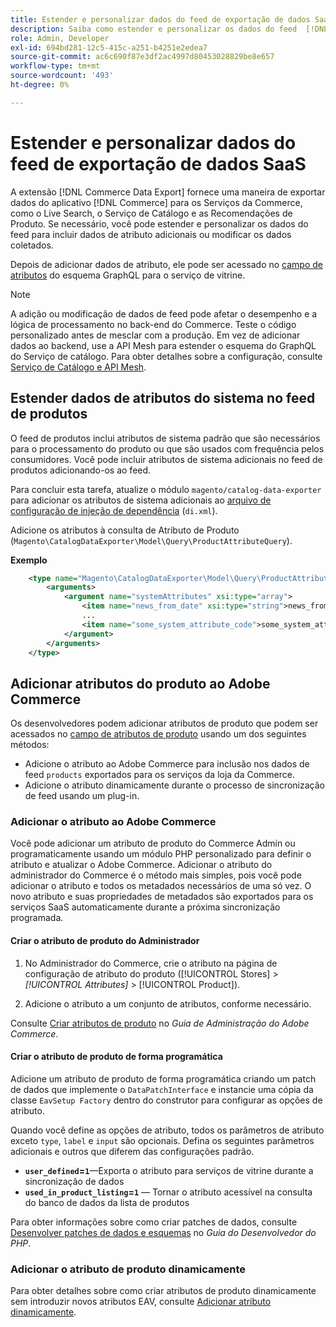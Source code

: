 ```yaml
---
title: Estender e personalizar dados do feed de exportação de dados SaaS
description: Saiba como estender e personalizar os dados do feed  [!DNL SaaS Data Export] .
role: Admin, Developer
exl-id: 694bd281-12c5-415c-a251-b4251e2edea7
source-git-commit: ac6c690f87e3df2ac4997d80453028829be8e657
workflow-type: tm+mt
source-wordcount: '493'
ht-degree: 0%

---
```


# Estender e personalizar dados do feed de exportação de dados SaaS

A extensão [!DNL Commerce Data Export] fornece uma maneira de exportar dados do aplicativo [!DNL Commerce] para os Serviços da Commerce, como o Live Search, o Serviço de Catálogo e as Recomendações de Produto. Se necessário, você pode estender e personalizar os dados do feed para incluir dados de atributo adicionais ou modificar os dados coletados.

Depois de adicionar dados de atributo, ele pode ser acessado no [campo de atributos](https://developer.adobe.com/commerce/services/graphql/catalog-service/products/#productviewattribute-type) do esquema GraphQL para o serviço de vitrine.

>[!NOTE]
>
>A adição ou modificação de dados de feed pode afetar o desempenho e a lógica de processamento no back-end do Commerce. Teste o código personalizado antes de mesclar com a produção. Em vez de adicionar dados ao backend, use a API Mesh para estender o esquema do GraphQL do Serviço de catálogo. Para obter detalhes sobre a configuração, consulte [Serviço de Catálogo e API Mesh](../catalog-service/mesh.md).

## Estender dados de atributos do sistema no feed de produtos

O feed de produtos inclui atributos de sistema padrão que são necessários para o processamento do produto ou que são usados com frequência pelos consumidores. Você pode incluir atributos de sistema adicionais no feed de produtos adicionando-os ao feed.

Para concluir esta tarefa, atualize o módulo `magento/catalog-data-exporter` para adicionar os atributos de sistema adicionais ao [arquivo de configuração de injeção de dependência](https://developer.adobe.com/commerce/php/development/build/dependency-injection-file/) (`di.xml`).

Adicione os atributos à consulta de Atributo de Produto (`Magento\CatalogDataExporter\Model\Query\ProductAttributeQuery`).

**Exemplo**

```xml
    <type name="Magento\CatalogDataExporter\Model\Query\ProductAttributeQuery">
        <arguments>
            <argument name="systemAttributes" xsi:type="array">
                <item name="news_from_date" xsi:type="string">news_from_date</item>
                ...
                <item name="some_system_attribute_code">some_system_attribute_code</item>
            </argument>
        </arguments>
    </type>
```

## Adicionar atributos do produto ao Adobe Commerce

Os desenvolvedores podem adicionar atributos de produto que podem ser acessados no [campo de atributos de produto](https://developer.adobe.com/commerce/services/graphql/catalog-service/products/#output-fields) usando um dos seguintes métodos:

- Adicione o atributo ao Adobe Commerce para inclusão nos dados de feed `products` exportados para os serviços da loja da Commerce.
- Adicione o atributo dinamicamente durante o processo de sincronização de feed usando um plug-in.

### Adicionar o atributo ao Adobe Commerce

Você pode adicionar um atributo de produto do Commerce Admin ou programaticamente usando um módulo PHP personalizado para definir o atributo e atualizar o Adobe Commerce. Adicionar o atributo do administrador do Commerce é o método mais simples, pois você pode adicionar o atributo e todos os metadados necessários de uma só vez. O novo atributo e suas propriedades de metadados são exportados para os serviços SaaS automaticamente durante a próxima sincronização programada.

#### Criar o atributo de produto do Administrador

1. No Administrador do Commerce, crie o atributo na página de configuração de atributo do produto ([!UICONTROL Stores] > *[!UICONTROL Attributes]* > [!UICONTROL Product]).

1. Adicione o atributo a um conjunto de atributos, conforme necessário.

Consulte [Criar atributos de produto](https://experienceleague.adobe.com/pt-br/docs/commerce-admin/catalog/product-attributes/create/attribute-product-create) no *Guia de Administração do Adobe Commerce*.

#### Criar o atributo de produto de forma programática

Adicione um atributo de produto de forma programática criando um patch de dados que implemente o `DataPatchInterface` e instancie uma cópia da classe `EavSetup Factory` dentro do construtor para configurar as opções de atributo.

Quando você define as opções de atributo, todos os parâmetros de atributo exceto `type`, `label` e `input` são opcionais. Defina os seguintes parâmetros adicionais e outros que diferem das configurações padrão.

- **`user_defined`=`1`**—Exporta o atributo para serviços de vitrine durante a sincronização de dados
- **`used_in_product_listing`=`1`** — Tornar o atributo acessível na consulta do banco de dados da lista de produtos

Para obter informações sobre como criar patches de dados, consulte [Desenvolver patches de dados e esquemas](https://developer.adobe.com/commerce/php/development/components/declarative-schema/patches/) no *Guia do Desenvolvedor do PHP*.

### Adicionar o atributo de produto dinamicamente

Para obter detalhes sobre como criar atributos de produto dinamicamente sem introduzir novos atributos EAV, consulte [Adicionar atributo dinamicamente](add-attribute-dynamically.md).
